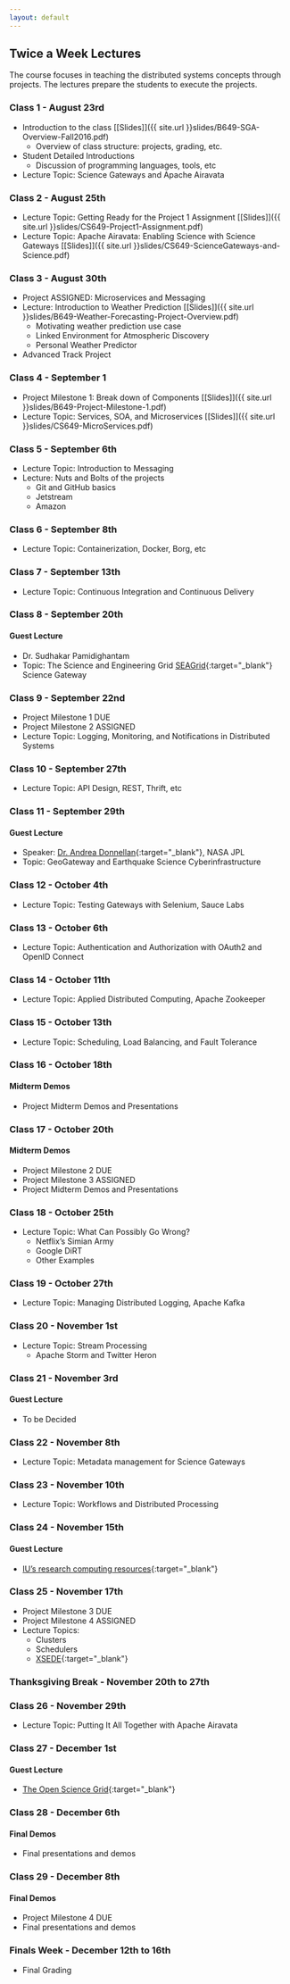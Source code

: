 ```yaml
---
layout: default
---
```


## Twice a Week Lectures

The course focuses in teaching the distributed systems concepts through projects. The lectures prepare the students to execute the projects.

###  Class 1 - August 23rd
* Introduction to the class [[Slides]]({{ site.url }}slides/B649-SGA-Overview-Fall2016.pdf)
    * Overview of class structure: projects, grading, etc.
* Student Detailed Introductions
    * Discussion of programming languages, tools, etc
* Lecture Topic: Science Gateways and Apache Airavata 

###  Class 2 - August 25th
* Lecture Topic: Getting Ready for the Project 1 Assignment [[Slides]]({{ site.url }}slides/CS649-Project1-Assignment.pdf)
* Lecture Topic: Apache Airavata: Enabling Science with Science Gateways [[Slides]]({{ site.url }}slides/CS649-ScienceGateways-and-Science.pdf)

###  Class 3 - August 30th
* Project ASSIGNED: Microservices and Messaging 
* Lecture: Introduction to Weather Prediction [[Slides]]({{ site.url }}slides/B649-Weather-Forecasting-Project-Overview.pdf)
    * Motivating weather prediction use case
    * Linked Environment for Atmospheric Discovery
    * Personal Weather Predictor 
* Advanced Track Project

###  Class 4 - September 1
* Project Milestone 1: Break down of Components [[Slides]]({{ site.url }}slides/B649-Project-Milestone-1.pdf)
* Lecture Topic: Services, SOA, and Microservices [[Slides]]({{ site.url }}slides/CS649-MicroServices.pdf)

###  Class 5 - September 6th
* Lecture Topic: Introduction to Messaging
* Lecture: Nuts and Bolts of the projects
    * Git and GitHub basics
    * Jetstream
    * Amazon

###  Class 6 - September  8th 
* Lecture Topic: Containerization, Docker, Borg, etc

###  Class 7 - September  13th
* Lecture Topic: Continuous Integration and Continuous Delivery

###  Class 8 - September  20th

#### Guest Lecture
* Dr. Sudhakar Pamidighantam 
* Topic: The Science and Engineering Grid [SEAGrid](https://seagrid.org/){:target="_blank"} Science Gateway

###  Class 9 - September  22nd
* Project Milestone 1 DUE
* Project Milestone 2 ASSIGNED
* Lecture Topic: Logging, Monitoring, and Notifications in Distributed Systems

###  Class 10 - September  27th
* Lecture Topic: API Design, REST, Thrift, etc 

###  Class 11 - September  29th

#### Guest Lecture
* Speaker: [Dr. Andrea Donnellan](https://science.jpl.nasa.gov/people/Donnellan/){:target="_blank"}, NASA JPL
* Topic: GeoGateway and Earthquake Science Cyberinfrastructure

###  Class 12 - October 4th
* Lecture Topic: Testing Gateways with Selenium, Sauce Labs

###  Class 13 - October 6th 
* Lecture Topic: Authentication and Authorization with OAuth2 and OpenID Connect

###  Class 14 - October 11th
* Lecture Topic: Applied Distributed Computing, Apache Zookeeper

###  Class 15 - October 13th
* Lecture Topic: Scheduling, Load Balancing, and Fault Tolerance 

###  Class 16 - October 18th

#### Midterm Demos
* Project Midterm Demos and Presentations

###  Class 17 - October 20th

#### Midterm Demos
* Project Milestone 2 DUE
* Project Milestone 3 ASSIGNED
* Project Midterm Demos and Presentations

###  Class 18 - October 25th
* Lecture Topic: What Can Possibly Go Wrong? 
    * Netflix’s Simian Army
    * Google DiRT
    * Other Examples

###  Class 19 - October 27th
* Lecture Topic: Managing Distributed Logging, Apache Kafka 

###  Class 20 - November 1st
* Lecture Topic: Stream Processing
    * Apache Storm and Twitter Heron

###  Class 21 - November 3rd

#### Guest Lecture
* To be Decided

###  Class 22 - November 8th
* Lecture Topic: Metadata management for Science Gateways

###  Class 23 - November 10th
* Lecture Topic: Workflows and Distributed Processing

###  Class 24 - November 15th

#### Guest Lecture
* [IU’s research computing resources](http://researchtech.iu.edu/){:target="_blank"}

###  Class 25 - November 17th
* Project Milestone 3 DUE
* Project Milestone 4 ASSIGNED
* Lecture Topics: 
    * Clusters
    * Schedulers
    * [XSEDE](https://www.xsede.org/){:target="_blank"}

### Thanksgiving Break - November 20th to 27th

###  Class 26 - November 29th
* Lecture Topic: Putting It All Together with Apache Airavata

###  Class 27 - December 1st

#### Guest Lecture
* [The Open Science Grid](https://www.opensciencegrid.org/){:target="_blank"}

###  Class 28 - December 6th

#### Final Demos
* Final presentations and demos

###  Class 29 - December 8th

#### Final Demos
* Project Milestone 4 DUE
* Final presentations and demos

###  Finals Week - December 12th to 16th 
* Final Grading 